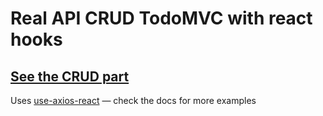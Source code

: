 # Real API CRUD TodoMVC with react hooks

## [See the CRUD part](https://github.com/sergey-s/todomvc-react-hooks-api-crud/blob/master/src/TodoMvcApp.js#L34-L65)

Uses [use-axios-react](https://github.com/sergey-s/use-axios-react) &mdash; check the docs for more examples
